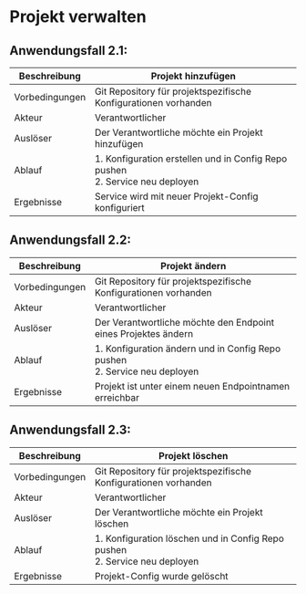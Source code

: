 # Projekt verwalten

## Anwendungsfall 2.1:

| Beschreibung | Projekt hinzufügen |
| ------------- | --- |
| Vorbedingungen | Git Repository für projektspezifische Konfigurationen vorhanden |
| Akteur | Verantwortlicher |
| Auslöser | Der Verantwortliche möchte ein Projekt hinzufügen |
| Ablauf | 1. Konfiguration erstellen und in Config Repo pushen <br/> 2. Service neu deployen |
| Ergebnisse | Service wird mit neuer Projekt-Config konfiguriert |

## Anwendungsfall 2.2:

| Beschreibung | Projekt ändern |
| ------------- | --- |
| Vorbedingungen | Git Repository für projektspezifische Konfigurationen vorhanden |
| Akteur | Verantwortlicher |
| Auslöser | Der Verantwortliche möchte den Endpoint eines Projektes ändern |
| Ablauf | 1. Konfiguration ändern und in Config Repo pushen <br/> 2. Service neu deployen |
| Ergebnisse | Projekt ist unter einem neuen Endpointnamen erreichbar |


## Anwendungsfall 2.3:

| Beschreibung | Projekt löschen |
| ------------- | --- |
| Vorbedingungen | Git Repository für projektspezifische Konfigurationen vorhanden |
| Akteur | Verantwortlicher |
| Auslöser | Der Verantwortliche möchte ein Projekt löschen |
| Ablauf | 1. Konfiguration löschen und in Config Repo pushen <br/> 2. Service neu deployen |
| Ergebnisse | Projekt-Config wurde gelöscht |
